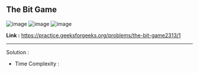 ## The Bit Game 

![image](https://user-images.githubusercontent.com/23376002/192096913-dd3f46fe-a47e-4fe6-85c5-53122bb2459a.png)
![image](https://user-images.githubusercontent.com/23376002/192096923-b7b3f5de-8ebd-457b-b1a3-1f57638ffea4.png)
![image](https://user-images.githubusercontent.com/23376002/192096937-c6d879df-3f9e-44bb-8922-a569322cace7.png)


**Link :** https://practice.geeksforgeeks.org/problems/the-bit-game2313/1

-------------------------------------------------------------------------------------------------------------------------------------------------------


Solution :

- Time Complexity : 
